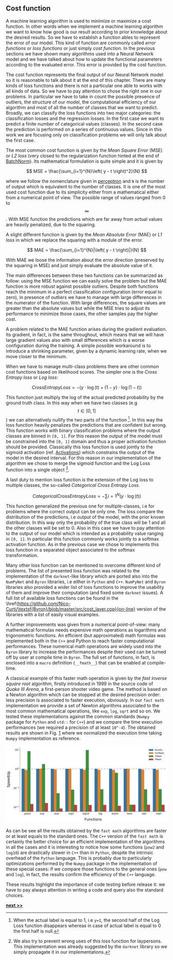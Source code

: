 ## Cost function

A machine learning algorithm is used to minimize or maximize a cost function.
In other words when we implement a machine learning algorithm we want to know how good is our result according to prior knowledge about the desired results.
So we have to establish a function ables to represent the error of our model.
This kind of function are commonly called *error functions* or *loss functions* or just simply *cost function*.
In the previous sections we have shown many algorithms used into a Neural Network model and we have talked about how to update the functional parameters according to the evaluated error.
This error is provided by the cost function.

The cost function represents the final output of our Neural Network model so it is reasonable to talk about it at the end of this chapter.
There are many kinds of loss functions and there is not a particular one able to works with all kinds of data.
So we have to pay attention to chose the right one in our problems.
In particular we have to take in count the possible presence of outliers, the structure of our model, the computational efficiency of our algorithm and most of all the number of classes that we want to predict.
Broadly, we can classify the loss functions into two major categories: the classification losses and the regression losses.
In the first case we want to predict a finite number of categorical values (classes).
In the second case the prediction is performed on a series of continuous values.
Since in this work we are focusing only on classification problems we will only talk about the first case.

The most common cost function is given by the *Mean Square Error* (MSE) or *L2 loss* (very closed to the regularization function hinted at the end of [BatchNorm](./BatchNorm.md)).
Its mathematical formulation is quite simple and it is given by

$$
MSE = \frac{\sum_{i=1}^{N}\left( y - t \right)^2}{N}
$$

where we follow the nomenclature given in [perceptron](./Perceptron.md) and `N` is the number of output which is equivalent to the number of classes.
It is one of the most used cost function due to its simplicity either from a mathematical either from a numerical point of view.
The possible range of values ranged from 0 to $$\infty$$.
With MSE function the predictions which are far away from actual values are heavily penalized, due to the squaring.

A slight different function is given by the *Mean Absolute Error* (MAE) or *L1 loss* in which we replace the squaring with a module of the error.

$$
MAE = \frac{\sum_{i=1}^{N}|\left( y - t \right)|}{N}
$$

With MAE we loose the information about the error direction (preserved by the squaring in MSE) and just simply evaluate the absolute value of it.

The main differences between these two functions can be summarized as follow: using the MSE function we can easily solve the problem but the MAE function is more robust against possible outliers.
Despite both functions reach the minimum in a perfect classification configuration (error equal to zero), in presence of outliers we have to manage with large differences in the numerator of the function.
With large differences, the square values are greater than the absolute values but while the MSE tries to adjust its performance to minimize those cases, the other samples pay the higher cost.

A problem related to the MAE function arises during the gradient evaluation.
Its gradient, in fact, is the same throughout, which means that we will have large gradient values also with small differences which is a worse configuration during the training.
A simple possible workaround is to introduce a shrinking parameter, given by a dynamic learning rate, when we move closer to the minimum.

When we have to manage multi-class problems there are other common cost functions based on likelihood scores.
The simpler one is the *Cross Entropy loss* or *Log loss*:

$$
CrossEntropyLoss = -(y\cdot\log(t) + (1 - y)\cdot\log(1 - t))
$$

This function just multiply the log of the actual predicted probability by the ground truth class.
In this way when we have two classes (e.g $$t \in [0, 1]$$) we can alternatively nullify the two parts of the function [^1].
In this way the loss function heavily penalizes the predictions that are confident but wrong.
This function works with binary classification problems where the output classes are binned in `[0, 1]`.
For this reason the output of the model must be constrained into the `[0, 1]` domain and thus a proper activation function should be provided.
Classically this loss function is used jointly to the sigmoid activation (ref. [Activations](./Activations.md)) which constrains the output of the model in the desired interval.
For this reason in our implementation of the algorithm we chose to merge the sigmoid function and the Log Loss function into a single object [^2].

A last duty to mention loss function is the extension of the Log loss to multiple classes, the so-called *Categorical Cross Entropy Loss*.

$$
CategoricalCrossEntropyLoss = -\sum{i=1}^{N}\left( y\cdot\log(t) \right)
$$

This function generalized the previous one for multiple-classes, i.e for problems where the correct output can be only one.
The loss compare the distribution of the predictions, i.e output of the model, with the prior known distribution.
In this way only the probability of the true class will be 1 and all the other classes will be set to 0.
Also in this case we have to pay attention to the output of our model which is intended as a probability value ranging in `[0, 1]`.
In particular this function commonly works jointly to a softmax activation function.
As in the previous case we chose to implements this loss function in a separated object associated to the softmax transformation.

Many other loss function can be mentioned to overcome different kind of problems.
The list of presented loss function was related to the implementation of the `darknet`-like library which are ported also into the `NumPyNet` and `Byron` libraries, i.e either in `Python` and `C++`.
`NumPyNet` and `Byron` libraries also provided a wider list of loss functions to improve the usability of them and improve their computation (and fixed some `darknet` issues).
A full list of available loss functions can be found in the \href{https://github.com/Nico-Curti/\textsf{Byron}/blob/master/src/cost_layer.cpp}{on-line} version of the libraries with a list of easily visual examples.

A further improvements was given from a numerical point-of-view: many mathematical formulas needs expensive math operations as logarithms and trigonometric functions.
An efficient (but approximated) math formulas was implemented both in the `C++` and Python to reach faster computational performances.
These numerical math operations are widely used into the `Byron` library to increase the performances despite their used can be turned off by user at compile time in `Byron`.
The full set of functions, in fact, is enclosed into a `macro` definition (`__fmath__`) that can be enabled at compile-time.

A classical example of this faster math operation is given by the *fast inverse square root* algorithm, firstly introduced in 1999 in the source code of *Quake III Arena*, a first-person shooter video game.
The method is based on a Newton algorithm which can be stopped at the desired precision order: less precision is associated to faster execution, obviously.
In our `fast math` implementation we provide a set of Newton algorithms associated to the most common mathematical operations, like `exp`, `log`, `sqrt` and so on.
We tested these implementations against the common standards (`Numpy` package for `Python` and `std::` for `C++`) and we compare the time execution performances (we required a precision of at least `10^-4`).
The obtained results are shown in Fig. [1](../../../img/fmath_timing.svg) where we normalized the execution time taking `Numpy` implementation as reference.

![Time performances of standard mathematical operations implemented through Newton approximations. We compare the results obtained with the `Numpy` library (blue, reference) and the standard `C++` library (`CMath`) to their equivalent into the custom `FMath` version. In the comparison we have to take in mind that the `Numpy` library is based on a `C++` wrap and that the `Python` version of the `FMath` is written in pure `Python` language. In all the cases the `FMath` version of the functions performs better or at-least-equal to the standard one.](https://raw.githubusercontent.com/Nico-Curti/PhDthesis/master/img/fmath_timing.svg?token=AF4CJX4L2NFNBQLDSOZH4T25WGD3I&sanitize=true)

As can be see all the results obtained by the `fast math` algorithms are faster or at least equals to the standard ones.
The `C++` version of the `fast math` is certainly the better choice for an efficient implementation of the algorithms in all the cases and it is interesting to notice how some functions (`pow2` and `log10`) are drastically slower in `C++` than in `Python`, despite the intrinsic overhead of the `Python` language.
This is probably due to particularly optimizations performed by the `Numpy` package in the implementation of these special cases: if we compare those functions to the general ones (`pow` and `log`), in fact, the results confirm the efficiency of the `C++` language.

These results highlight the importance of code testing before release it: we have to pay always attention in writing a code and query also the standard choices.


[^1]: When the actual label is equal to 1, i.e `y=1`, the second half of the Log Loss function disappears whereas in case of actual label is equal to 0 the first half is null.

[^2]: We also try to prevent wrong uses of this loss function for laypersons. This implementation was already suggested by the `darknet` library so we simply propagate it in our implementations.


[**next >>**](../SuperResolution/Intro.md)
